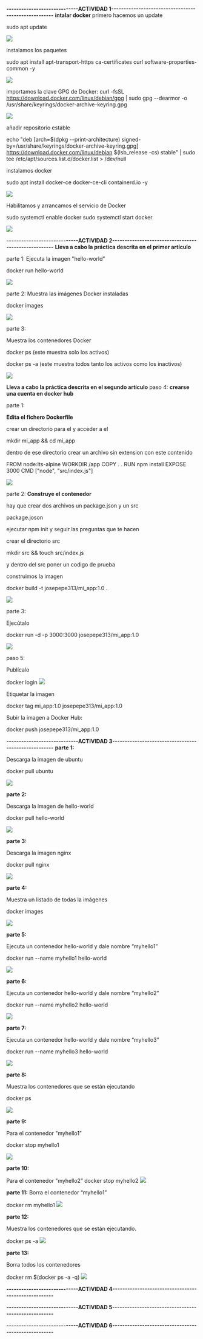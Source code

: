 **-----------------------------ACTIVIDAD 1-----------------------------------------------------**
  **intalar docker**
  primero hacemos un update

  sudo apt update
  
![](https://github.com/FlyFree624/ASIR-SREI/blob/main/tema0/imagenes/widd.png)

instalamos los paquetes

sudo apt install apt-transport-https ca-certificates curl software-properties-common -y

![](https://github.com/FlyFree624/ASIR-SREI/blob/main/tema0/imagenes/zzqwe.png)

importamos la clave GPG de Docker:
  curl -fsSL https://download.docker.com/linux/debian/gpg | sudo gpg --dearmor -o /usr/share/keyrings/docker-archive-keyring.gpg

  ![](https://github.com/FlyFree624/ASIR-SREI/blob/main/tema0/imagenes/zgpg.png)

  añadir repositorio estable

  echo "deb [arch=$(dpkg --print-architecture) signed-by=/usr/share/keyrings/docker-archive-keyring.gpg] https://download.docker.com/linux/debian $(lsb_release -cs) stable" | sudo tee /etc/apt/sources.list.d/docker.list > /dev/null

  instalamos docker

  sudo apt install docker-ce docker-ce-cli containerd.io -y

  ![](https://github.com/FlyFree624/ASIR-SREI/blob/main/tema0/imagenes/zindoc.png)

  Habilitamos y arrancamos el servicio de Docker

  sudo systemctl enable docker
  sudo systemctl start docker

  ![](https://github.com/FlyFree624/ASIR-SREI/blob/main/tema0/imagenes/yhabi.png)

**-----------------------------ACTIVIDAD 2-----------------------------------------------------**
 **Lleva a cabo la práctica descrita en el primer artículo**

   parte 1:
   Ejecuta la imagen "hello-world"
   
   docker run hello-world
   
   ![](https://github.com/FlyFree624/ASIR-SREI/blob/main/tema0/imagenes/zdoc.png)
   
   parte 2:
   Muestra las imágenes Docker instaladas
   
   docker images
   
   ![](https://github.com/FlyFree624/ASIR-SREI/blob/main/tema0/imagenes/yim.png)
   
   parte 3:
   
   Muestra los contenedores Docker

   docker ps (este muestra solo los activos)

   docker ps -a (este muestra todos tanto los activos como los inactivos)

   ![](https://github.com/FlyFree624/ASIR-SREI/blob/main/tema0/imagenes/ydocc.png)
   
**Lleva a cabo la práctica descrita en el segundo artículo**
paso 4:
  **crearse una cuenta en docker hub**

   parte 1:

   **Edita el fichero Dockerfile**

   crear un directorio para el y acceder a el

   mkdir mi_app && cd mi_app

   dentro de ese directorio crear un archivo sin extension con este contenido

FROM node:lts-alpine
WORKDIR /app
COPY . .
RUN npm install
EXPOSE 3000
CMD ["node", "src/index.js"]

![](https://github.com/FlyFree624/ASIR-SREI/blob/main/tema0/imagenes/zzpo.png)

parte 2:
**Construye el contenedor**

hay que crear dos archivos un package.json y un src

package.joson

ejecutar npm init y seguir las preguntas que te hacen

crear el directorio src

mkdir src && touch src/index.js

y dentro del src poner un codigo de prueba

construimos la imagen

docker build -t josepepe313/mi_app:1.0 .

![](https://github.com/FlyFree624/ASIR-SREI/blob/main/tema0/imagenes/zyic.png)

parte 3:

Ejecútalo

docker run -d -p 3000:3000 josepepe313/mi_app:1.0

![](https://github.com/FlyFree624/ASIR-SREI/blob/main/tema0/imagenes/zzpssso.png)

paso 5:

Publícalo

docker login
![](https://github.com/FlyFree624/ASIR-SREI/blob/main/tema0/imagenes/yyrrr.png)

Etiquetar la imagen

docker tag mi_app:1.0 josepepe313/mi_app:1.0

Subir la imagen a Docker Hub:

docker push josepepe313/mi_app:1.0

**-----------------------------ACTIVIDAD 3-----------------------------------------------------**
**parte 1:**

Descarga la imagen de ubuntu

docker pull ubuntu

![](https://github.com/FlyFree624/ASIR-SREI/blob/main/tema0/imagenes/yino.png)

**parte 2:**

Descarga la imagen de hello-world

docker pull hello-world

![](https://github.com/FlyFree624/ASIR-SREI/blob/main/tema0/imagenes/yino.png)

**parte 3:**

Descarga la imagen nginx

docker pull nginx

![](https://github.com/FlyFree624/ASIR-SREI/blob/main/tema0/imagenes/yino.png)

**parte 4:**

Muestra un listado de todas la imágenes

docker images

![](https://github.com/FlyFree624/ASIR-SREI/blob/main/tema0/imagenes/zimagen.png)

**parte 5:**

Ejecuta un contenedor hello-world y dale nombre “myhello1”

docker run --name myhello1 hello-world

![](https://github.com/FlyFree624/ASIR-SREI/blob/main/tema0/imagenes/zzmiyon.png)

**parte 6:**

Ejecuta un contenedor hello-world y dale nombre “myhello2”

docker run --name myhello2 hello-world

![](https://github.com/FlyFree624/ASIR-SREI/blob/main/tema0/imagenes/zwzyon.png)

**parte 7:**

Ejecuta un contenedor hello-world y dale nombre “myhello3”

docker run --name myhello3 hello-world

![](https://github.com/FlyFree624/ASIR-SREI/blob/main/tema0/imagenes/zwzpon.png)

**parte 8:**

Muestra los contenedores que se están ejecutando

docker ps

![](https://github.com/FlyFree624/ASIR-SREI/blob/main/tema0/imagenes/zzwwe.png)

**parte 9:**

Para el contenedor "myhello1”

docker stop myhello1

![](https://github.com/FlyFree624/ASIR-SREI/blob/main/tema0/imagenes/ystop1y2.png)

**parte 10:**

Para el contenedor "myhello2”
docker stop myhello2
![](https://github.com/FlyFree624/ASIR-SREI/blob/main/tema0/imagenes/ystop1y2.png)

**parte 11:**
Borra el contenedor “myhello1”

docker rm myhello1
![](https://github.com/FlyFree624/ASIR-SREI/blob/main/tema0/imagenes/zzwedockerfin.png)

**parte 12:**

Muestra los contenedores que se están ejecutando.

docker ps -a
![](https://github.com/FlyFree624/ASIR-SREI/blob/main/tema0/imagenes/zzwedockerfin.png)

**parte 13:**

Borra todos los contenedores

docker rm $(docker ps -a -q)
![](https://github.com/FlyFree624/ASIR-SREI/blob/main/tema0/imagenes/zzwedockerfin.png)

**-----------------------------ACTIVIDAD 4-----------------------------------------------------**




**-----------------------------ACTIVIDAD 5-----------------------------------------------------**


**-----------------------------ACTIVIDAD 6-----------------------------------------------------**


